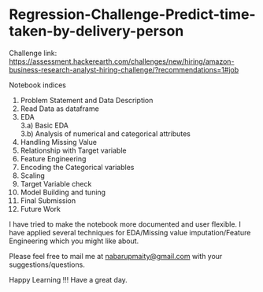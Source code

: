 # Regression-Challenge-Predict-time-taken-by-delivery-person

Challenge link: https://assessment.hackerearth.com/challenges/new/hiring/amazon-business-research-analyst-hiring-challenge/?recommendations=1#job

Notebook indices
1. Problem Statement and Data Description
2. Read Data as dataframe<br>
3. EDA<br>
	3.a) Basic EDA<br>
	3.b) Analysis of numerical and categorical attributes<br>
4. Handling Missing Value
5. Relationship with Target variable<br>
6. Feature Engineering<br>
7. Encoding the Categorical variables<br>
8. Scaling<br>
9. Target Variable check<br>
10. Model Building and tuning<br>
11. Final Submission<br>
12. Future Work


I have tried to make the notebook more documented and user flexible. I have applied several techniques for EDA/Missing value imputation/Feature Engineering which you might like about.

Please feel free to mail me at nabarupmaity@gmail.com with your suggestions/questions.


Happy Learning !!! Have a great day.
